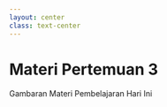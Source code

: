 ```yaml
---
layout: center
class: text-center
---
```


# Materi Pertemuan 3

Gambaran Materi Pembelajaran Hari Ini
